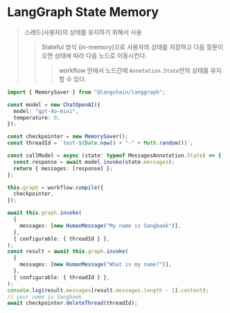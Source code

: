 # LangGraph State Memory

> 스레드(사용자)의 상태를 유지하기 위해서 사용
>
> > Stateful 방식 (in-memory)으로 사용자의 상태를 저장하고 다음 질문이 오면 상태에 따라 다음 노드로 이동시킨다.
> >
> > > workflow 안에서 노드간에 `Annotation.State`안의 상태를 유지할 수 있다.

```ts
import { MemorySaver } from "@langchain/langgraph";

const model = new ChatOpenAI({
  model: "gpt-4o-mini",
  temperature: 0,
});

const checkpointer = new MemorySaver();
const threadId = `test-${Date.now() + "-" + Math.random()}`;

const callModel = async (state: typeof MessagesAnnotation.State) => {
  const response = await model.invoke(state.messages);
  return { messages: [response] };
};

this.graph = workflow.compile({
  checkpointer,
});

await this.graph.invoke(
  {
    messages: [new HumanMessage("My name is Sangbaek")],
  },
  { configurable: { threadId } },
);
const result = await this.graph.invoke(
  {
    messages: [new HumanMessage("What is my name?")],
  },
  { configurable: { threadId } },
);
console.log(result.messages[result.messages.length - 1].content);
// your name is Sangbaek
await checkpointer.deleteThread(threadId);
```
